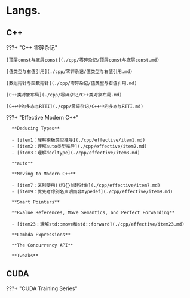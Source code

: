 # Langs.

## C++


???+ "C++ 零碎杂记"

    [顶层const与底层const](./cpp/零碎杂记/顶层const与底层const.md)

    [值类型与右值引用](./cpp/零碎杂记/值类型与右值引用.md)

    [数组指针与函数指针](./cpp/零碎杂记/值类型与右值引用.md)

    [C++类对象布局](./cpp/零碎杂记/C++类对象布局.md)

    [C++中的多态与RTTI](./cpp/零碎杂记/C++中的多态与RTTI.md)

???+ "Effective Modern C++"

      **Deducing Types**

      - [item1：理解模板类型推导](./cpp/effective/item1.md)
      - [item2：理解auto类型推导](./cpp/effective/item2.md)
      - [item3：理解decltype](./cpp/effective/item3.md)

      **auto**

      **Moving to Modern C++**

      - [item7：区别使用()和{}创建对象](./cpp/effective/item7.md)
      - [item9：优先考虑别名声明而非typedef](./cpp/effective/item9.md)

      **Smart Pointers**

      **Rvalue References, Move Semantics, and Perfect Forwarding**

      - [item23：理解std::move和std::forward](./cpp/effective/item23.md)

      **Lambda Expressions**

      **The Concurrency API**

      **Tweaks**

## CUDA 

???+ "CUDA Training Series"